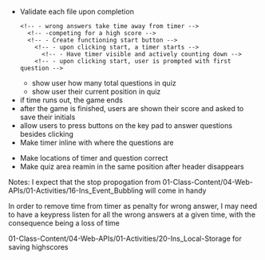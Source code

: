 <!-- - Create index.html -->
<!-- - Create style.css -->
<!-- - Create script.js -->

- Validate each file upon completion
    <!-- - Explain the rules to user -->
    <!-- - number of questions -->
      <!-- - wrong answers take time away from timer -->
        <!-- -competing for a high score -->
        <!-- - Create functioning start button -->
          <!-- - upon clicking start, a timer starts -->
            <!-- - Have timer visible and actively counting down -->
          <!-- - upon clicking start, user is prompted with first question -->
  - show user how many total questions in quiz
  - show user their current position in quiz
    <!-- - After answering a question, user is prompted with the next question -->
    <!-- - If users answer is incorrect, they lose time from the timer -->
    <!-- - if all quetions are answered, the game ends -->
- if time runs out, the game ends
- after the game is finished, users are shown their score and asked to save their initials
- allow users to press buttons on the key pad to answer questions besides clicking
  <!-- - Have text in buttons be centered -->
  <!-- - Make answer buttons hidden until user press begin -->
- Make timer inline with where the questions are
<!-- - Make timer not beign until start is clicked -->
- Make locations of timer and question correct
- Make quiz area reamin in the same position after header disappears

Notes: I expect that the stop propogation from 01-Class-Content/04-Web-APIs/01-Activities/16-Ins_Event_Bubbling will come in handy

In order to remove time from timer as penalty for wrong answer, I may need to have a keypress listen for all the wrong answers at a given time, with the consequence being a loss of time

01-Class-Content/04-Web-APIs/01-Activities/20-Ins_Local-Storage for saving highscores

